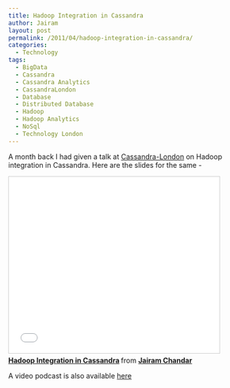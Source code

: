 ```yaml
---
title: Hadoop Integration in Cassandra
author: Jairam
layout: post
permalink: /2011/04/hadoop-integration-in-cassandra/
categories:
  - Technology
tags:
  - BigData
  - Cassandra
  - Cassandra Analytics
  - CassandraLondon
  - Database
  - Distributed Database
  - Hadoop
  - Hadoop Analytics
  - NoSql
  - Technology London
---
```

A month back I had given a talk at [Cassandra-London](http://twitter.com/cassandralondon) on Hadoop integration in Cassandra. Here are the slides for the same -

<iframe src="//www.slideshare.net/slideshow/embed_code/key/44MrhyrF92T6r5" width="425" height="355" frameborder="0" marginwidth="0" marginheight="0" scrolling="no" style="border:1px solid #CCC; border-width:1px; margin-bottom:5px; max-width: 100%;" allowfullscreen></iframe>
<div style="margin-bottom:5px">
  <strong>
    <a href="//www.slideshare.net/jairamc/hadoop-cassandra" title="Hadoop Integration in Cassandra" target="_blank">Hadoop Integration in Cassandra</a> </strong> from <strong><a href="//www.slideshare.net/jairamc" target="_blank">Jairam Chandar</a>
  </strong>
</div>

A video podcast is also available [here](http://skillsmatter.com/podcast/nosql/cassandra-meetup-march)
